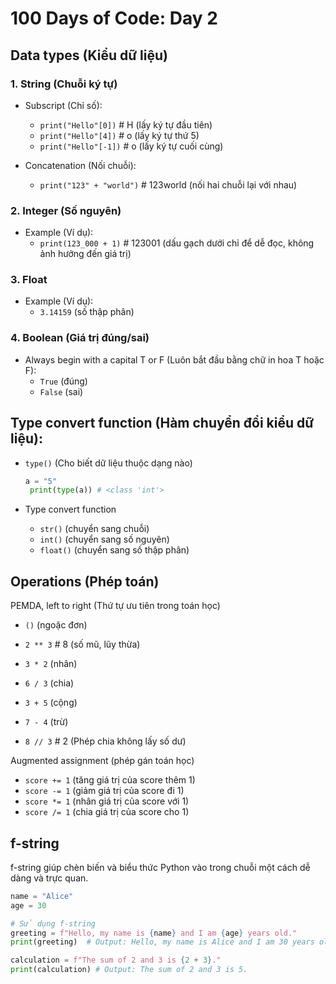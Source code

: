 # 100 Days of Code: Day 2

## Data types (Kiểu dữ liệu)

### 1. String (Chuỗi ký tự)

- Subscript (Chỉ số):

  - `print("Hello"[0])` # H (lấy ký tự đầu tiên)
  - `print("Hello"[4])` # o (lấy ký tự thứ 5)
  - `print("Hello"[-1])` # o (lấy ký tự cuối cùng)

- Concatenation (Nối chuỗi):
  - `print("123" + "world")` # 123world (nối hai chuỗi lại với nhau)

### 2. Integer (Số nguyên)

- Example (Ví dụ):
  - `print(123_000 + 1)` # 123001 (dấu gạch dưới chỉ để dễ đọc, không ảnh hưởng đến giá trị)

### 3. Float

- Example (Ví dụ):
  - `3.14159` (số thập phân)

### 4. Boolean (Giá trị đúng/sai)

- Always begin with a capital T or F (Luôn bắt đầu bằng chữ in hoa T hoặc F):
  - `True` (đúng)
  - `False` (sai)

## Type convert function (Hàm chuyển đổi kiểu dữ liệu):

- `type()` (Cho biết dữ liệu thuộc dạng nào)

  ```python
  a = "5"
   print(type(a)) # <class 'int'>
  ```

- Type convert function
  - `str()` (chuyển sang chuỗi)
  - `int()` (chuyển sang số nguyên)
  - `float()` (chuyển sang số thập phân)

## Operations (Phép toán)

PEMDA, left to right (Thứ tự ưu tiên trong toán học)

- `()` (ngoặc đơn)
- `2 ** 3` # 8 (số mũ, lũy thừa)
- `3 * 2` (nhân)
- `6 / 3` (chia)
- `3 + 5` (cộng)
- `7 - 4` (trừ)

- `8 // 3` # 2 (Phép chia không lấy số dư)

Augmented assignment (phép gán toán học)

- `score += 1` (tăng giá trị của score thêm 1)
- `score -= 1` (giảm giá trị của score đi 1)
- `score *= 1` (nhân giá trị của score với 1)
- `score /= 1` (chia giá trị của score cho 1)

## f-string

f-string giúp chèn biến và biểu thức Python vào trong chuỗi một cách dễ dàng và trực quan.

```python
name = "Alice"
age = 30

# Sử dụng f-string
greeting = f"Hello, my name is {name} and I am {age} years old."
print(greeting)  # Output: Hello, my name is Alice and I am 30 years old.
```

```python
calculation = f"The sum of 2 and 3 is {2 + 3}."
print(calculation) # Output: The sum of 2 and 3 is 5.
```
